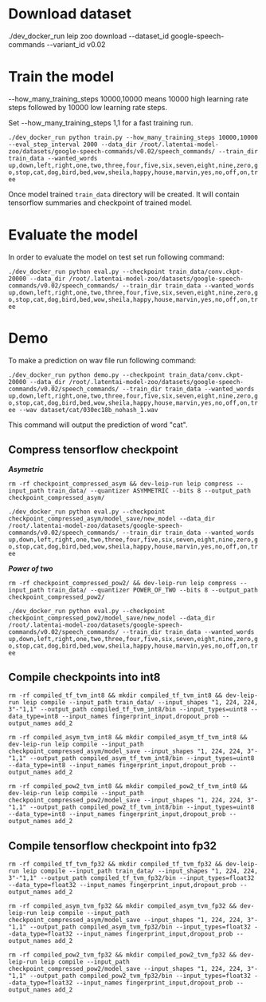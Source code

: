 # Download dataset

./dev_docker_run leip zoo download --dataset_id google-speech-commands --variant_id v0.02

# Train the model

--how_many_training_steps 10000,10000 means 10000 high learning rate steps followed by 10000 low learning rate steps.

Set --how_many_training_steps 1,1 for a fast training run.

`./dev_docker_run python train.py --how_many_training_steps 10000,10000 --eval_step_interval 2000 --data_dir /root/.latentai-model-zoo/datasets/google-speech-commands/v0.02/speech_commands/ --train_dir train_data --wanted_words up,down,left,right,one,two,three,four,five,six,seven,eight,nine,zero,go,stop,cat,dog,bird,bed,wow,sheila,happy,house,marvin,yes,no,off,on,tree`

Once model trained `train_data` directory will be created. It will contain tensorflow summaries and checkpoint of trained model.

# Evaluate the model

In order to evaluate the model on test set run following command:

`./dev_docker_run python eval.py --checkpoint train_data/conv.ckpt-20000 --data_dir /root/.latentai-model-zoo/datasets/google-speech-commands/v0.02/speech_commands/ --train_dir train_data --wanted_words up,down,left,right,one,two,three,four,five,six,seven,eight,nine,zero,go,stop,cat,dog,bird,bed,wow,sheila,happy,house,marvin,yes,no,off,on,tree`

# Demo

To make a prediction on wav file run following command:

`./dev_docker_run python demo.py --checkpoint train_data/conv.ckpt-20000 --data_dir /root/.latentai-model-zoo/datasets/google-speech-commands/v0.02/speech_commands/ --train_dir train_data --wanted_words up,down,left,right,one,two,three,four,five,six,seven,eight,nine,zero,go,stop,cat,dog,bird,bed,wow,sheila,happy,house,marvin,yes,no,off,on,tree --wav dataset/cat/030ec18b_nohash_1.wav`

This command will output the prediction of word "cat".

## Compress tensorflow checkpoint

***Asymetric***

`rm -rf checkpoint_compressed_asym && dev-leip-run leip compress --input_path train_data/ --quantizer ASYMMETRIC --bits 8 --output_path checkpoint_compressed_asym/`

`./dev_docker_run python eval.py --checkpoint checkpoint_compressed_asym/model_save/new_model --data_dir /root/.latentai-model-zoo/datasets/google-speech-commands/v0.02/speech_commands/ --train_dir train_data --wanted_words up,down,left,right,one,two,three,four,five,six,seven,eight,nine,zero,go,stop,cat,dog,bird,bed,wow,sheila,happy,house,marvin,yes,no,off,on,tree`

***Power of two***

`rm -rf checkpoint_compressed_pow2/ && dev-leip-run leip compress --input_path train_data/ --quantizer POWER_OF_TWO --bits 8 --output_path checkpoint_compressed_pow2/`

`./dev_docker_run python eval.py --checkpoint checkpoint_compressed_pow2/model_save/new_nodel --data_dir /root/.latentai-model-zoo/datasets/google-speech-commands/v0.02/speech_commands/ --train_dir train_data --wanted_words up,down,left,right,one,two,three,four,five,six,seven,eight,nine,zero,go,stop,cat,dog,bird,bed,wow,sheila,happy,house,marvin,yes,no,off,on,tree`

## Compile checkpoints into int8

`rm -rf compiled_tf_tvm_int8 && mkdir compiled_tf_tvm_int8 && dev-leip-run leip compile --input_path train_data/ --input_shapes "1, 224, 224, 3"-"1,1" --output_path compiled_tf_tvm_int8/bin --input_types=uint8 --data_type=int8 --input_names fingerprint_input,dropout_prob --output_names add_2`

`rm -rf compiled_asym_tvm_int8 && mkdir compiled_asym_tf_tvm_int8 && dev-leip-run leip compile --input_path checkpoint_compressed_asym/model_save --input_shapes "1, 224, 224, 3"-"1,1" --output_path compiled_asym_tf_tvm_int8/bin --input_types=uint8 --data_type=int8 --input_names fingerprint_input,dropout_prob --output_names add_2`

`rm -rf compiled_pow2_tvm_int8 && mkdir compiled_pow2_tf_tvm_int8 && dev-leip-run leip compile --input_path checkpoint_compressed_pow2/model_save --input_shapes "1, 224, 224, 3"-"1,1" --output_path compiled_pow2_tf_tvm_int8/bin --input_types=uint8 --data_type=int8 --input_names fingerprint_input,dropout_prob --output_names add_2`

## Compile tensorflow checkpoint into fp32

`rm -rf compiled_tf_tvm_fp32 && mkdir compiled_tf_tvm_fp32 && dev-leip-run leip compile --input_path train_data/ --input_shapes "1, 224, 224, 3"-"1,1" --output_path compiled_tf_tvm_fp32/bin --input_types=float32 --data_type=float32 --input_names fingerprint_input,dropout_prob --output_names add_2`

`rm -rf compiled_asym_tvm_fp32 && mkdir compiled_asym_tvm_fp32 && dev-leip-run leip compile --input_path checkpoint_compressed_asym/model_save --input_shapes "1, 224, 224, 3"-"1,1" --output_path compiled_asym_tvm_fp32/bin --input_types=float32 --data_type=float32 --input_names fingerprint_input,dropout_prob --output_names add_2`

`rm -rf compiled_pow2_tvm_fp32 && mkdir compiled_pow2_tvm_fp32 && dev-leip-run leip compile --input_path checkpoint_compressed_pow2/model_save --input_shapes "1, 224, 224, 3"-"1,1" --output_path compiled_pow2_tvm_fp32/bin --input_types=float32 --data_type=float32 --input_names fingerprint_input,dropout_prob --output_names add_2`
